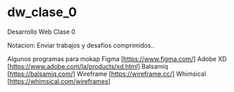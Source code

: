 # dw_clase_0
Desarrollo Web Clase 0

Notacion: Enviar trabajos y desafios comprimidos..

Algunos programas para mokap
Figma [https://www.figma.com/] 
Adobe XD [https://www.adobe.com/la/products/xd.html]
Balsamiq [https://balsamiq.com/]
Wireframe [https://wireframe.cc/]
Whimsical [https://whimsical.com/wireframes]

